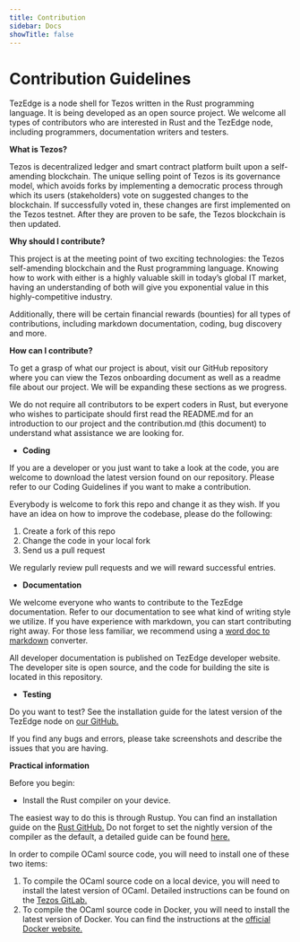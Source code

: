 ```yaml
---
title: Contribution
sidebar: Docs
showTitle: false
---
```


# Contribution Guidelines

TezEdge is a node shell for Tezos written in the Rust programming language. It is being developed as an open source project. We welcome all types of contributors who are interested in Rust and the TezEdge node, including programmers, documentation writers and testers. 

**What is Tezos?**

Tezos is decentralized ledger and smart contract platform built upon a self-amending blockchain. The unique selling point of Tezos is its governance model, which avoids forks by implementing a democratic process through which its users (stakeholders) vote on suggested changes to the blockchain. If successfully voted in, these changes are first implemented on the Tezos testnet. After they are proven to be safe, the Tezos blockchain is then updated. 

**Why should I contribute?**

This project is at the meeting point of two exciting technologies: the Tezos self-amending blockchain and the Rust programming language. Knowing how to work with either is a highly valuable skill in today’s global IT market, having an understanding of both will give you exponential value in this highly-competitive industry.

Additionally, there will be certain financial rewards (bounties) for all types of contributions, including markdown documentation, coding, bug discovery and more. 

**How can I contribute?**

To get a grasp of what our project is about, visit our GitHub repository where you can view the Tezos onboarding document as well as a readme file about our project. We will be expanding these sections as we progress. 

We do not require all contributors to be expert coders in Rust, but everyone who wishes to participate should first read the README.md for an introduction to our project and the contribution.md (this document) to understand what assistance we are looking for.



*   **Coding**

If you are a developer or you just want to take a look at the code, you are welcome to download the latest version found on our repository. Please refer to our Coding Guidelines if you want to make a contribution. 

Everybody is welcome to fork this repo and change it as they wish. If you have an idea on how to improve the codebase, please do the following:



1. Create a fork of this repo
2. Change the code in your local fork
3. Send us a pull request

We regularly review pull requests and we will reward successful entries. 



*   **Documentation**

We welcome everyone who wants to contribute to the TezEdge documentation. Refer to our documentation to see what kind of writing style we utilize. If you have experience with markdown, you can start contributing right away. For those less familiar, we recommend using a [word doc to markdown](https://word2md.com/) converter.

All developer documentation is published on TezEdge developer website. The developer site is open source, and the code for building the site is located in this repository. 



*   **Testing**

Do you want to test? See the installation guide for the latest version of the TezEdge node on [our GitHub.](https://github.com/simplestaking/tezedge)

If you find any bugs and errors, please take screenshots and describe the issues that you are having.

**Practical information**

Before you begin:



*   Install the Rust compiler on your device. 

The easiest way to do this is through Rustup. You can find an installation guide on the [Rust GitHub.](https://github.com/rust-lang/rustup.rs) Do not forget to set the nightly version of the compiler as the default, a detailed guide can be found [here.](https://github.com/rust-lang/rustup.rs#working-with-nightly-rust)

In order to compile OCaml source code, you will need to install one of these two items:



1. To compile the OCaml source code on a local device, you will need to install the latest version of OCaml. Detailed instructions can be found on the [Tezos GitLab.](https://tezos.gitlab.io/master/introduction/howtoget.html#build-from-sources)
2. To compile the OCaml source code in Docker, you will need to install the latest version of Docker. You can find the instructions at the [official Docker website.](https://docs.docker.com/install/)
